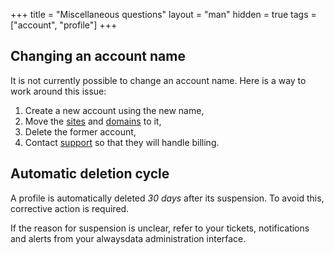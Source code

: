 +++
title = "Miscellaneous questions"
layout = "man"
hidden = true
tags = ["account", "profile"]
+++

## Changing an account name

It is not currently possible to change an account name. Here is a way to work around this issue:

1.  Create a new account using the new name,
2.  Move the [sites](sites/move-a-site) and [domains](domains/move-a-domain) to it,
3.  Delete the former account,
4.  Contact [support](https://admin.alwaysdata.com/support/add/) so that they will handle billing.

## Automatic deletion cycle

A profile is automatically deleted *30 days* after its suspension. To avoid this, corrective action is required.

If the reason for suspension is unclear, refer to your tickets, notifications and alerts from your alwaysdata administration interface.
